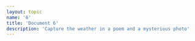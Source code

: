 ```yaml
---
layout: topic
name: '6'
title: 'Document 6'
description: 'Capture the weather in a poem and a mysterious photo'
---
```

